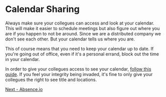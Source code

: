 # Calendar Sharing

Always make sure your collegues can access and look at your calendar. This will make it easier to schedule meetings but also figure out where you are if you happen to not be around. Since we are a distributed company we don't see each other. But your calendar tells us where you are.

This of course means that you need to keep your calendar up to date. If you're going out of office, even if it's a personal errand, block out the time in your calendar.

In order to give your collegues access to see your calendar, [follow this guide](https://support.office.com/en-us/article/share-an-outlook-calendar-with-other-people-353ed2c1-3ec5-449d-8c73-6931a0adab88). If you feel your integrity being invaded, it's fine to only give your collegues the right to see title and locations.

[Next - Absence.io](2-absence-io.md)